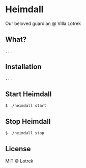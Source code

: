 # Heimdall

Our beloved guardian @ Villa Lotrek

## What?

    ...

## Installation

    ...

## Start Heimdall

    $ ./heimdall start

## Stop Heimdall

    $ ./heimdall stop

## License

MIT © Lotrek
